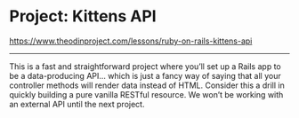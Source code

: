 # Project: Kittens API

https://www.theodinproject.com/lessons/ruby-on-rails-kittens-api

---

This is a fast and straightforward project where you’ll set up a Rails app to be a data-producing API… which is just a fancy way of saying that all your controller methods will render data instead of HTML. Consider this a drill in quickly building a pure vanilla RESTful resource. We won’t be working with an external API until the next project.

